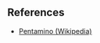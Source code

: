 ## References
* [Pentamino (Wikipedia)](https://en.wikipedia.org/wiki/Pentamino "Pentamino (Wikipedia)")